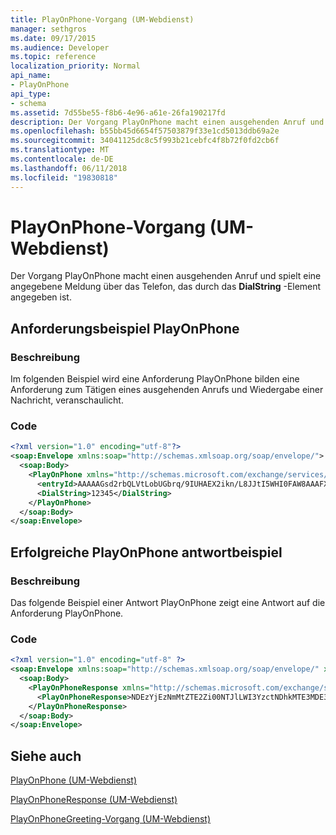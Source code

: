 ```yaml
---
title: PlayOnPhone-Vorgang (UM-Webdienst)
manager: sethgros
ms.date: 09/17/2015
ms.audience: Developer
ms.topic: reference
localization_priority: Normal
api_name:
- PlayOnPhone
api_type:
- schema
ms.assetid: 7d55be55-f8b6-4e96-a61e-26fa190217fd
description: Der Vorgang PlayOnPhone macht einen ausgehenden Anruf und spielt eine angegebene Meldung über das Telefon, das durch das DialString-Element angegeben ist.
ms.openlocfilehash: b55bb45d6654f57503879f33e1cd5013ddb69a2e
ms.sourcegitcommit: 34041125dc8c5f993b21cebfc4f8b72f0fd2cb6f
ms.translationtype: MT
ms.contentlocale: de-DE
ms.lasthandoff: 06/11/2018
ms.locfileid: "19830818"
---
```

# <a name="playonphone-operation-um-web-service"></a>PlayOnPhone-Vorgang (UM-Webdienst)

Der Vorgang PlayOnPhone macht einen ausgehenden Anruf und spielt eine angegebene Meldung über das Telefon, das durch das **DialString** -Element angegeben ist. 
  
## <a name="playonphone-request-example"></a>Anforderungsbeispiel PlayOnPhone

### <a name="description"></a>Beschreibung

Im folgenden Beispiel wird eine Anforderung PlayOnPhone bilden eine Anforderung zum Tätigen eines ausgehenden Anrufs und Wiedergabe einer Nachricht, veranschaulicht.
  
### <a name="code"></a>Code

```XML
<?xml version="1.0" encoding="utf-8"?>
<soap:Envelope xmlns:soap="http://schemas.xmlsoap.org/soap/envelope/">
  <soap:Body>
    <PlayOnPhone xmlns="http://schemas.microsoft.com/exchange/services/2006/messages">
      <entryId>AAAAAGsd2rbQLVtLobUGbrq/9IUHAEX2ikn/L8JJtI5WHI0FAW8AAAFXHhsAACxVpEl+KVVLl957wp//x6UAGAetcDUAAA==</entryId>
      <DialString>12345</DialString>
    </PlayOnPhone>
  </soap:Body>
</soap:Envelope>
```

## <a name="successful-playonphone-response-example"></a>Erfolgreiche PlayOnPhone antwortbeispiel

### <a name="description"></a>Beschreibung

Das folgende Beispiel einer Antwort PlayOnPhone zeigt eine Antwort auf die Anforderung PlayOnPhone.
  
### <a name="code"></a>Code

```XML
<?xml version="1.0" encoding="utf-8" ?> 
<soap:Envelope xmlns:soap="http://schemas.xmlsoap.org/soap/envelope/" xmlns:xsi="http://www.w3.org/2001/XMLSchema-instance" xmlns:xsd="http://www.w3.org/2001/XMLSchema">
  <soap:Body>
    <PlayOnPhoneResponse xmlns="http://schemas.microsoft.com/exchange/services/2006/messages">
      <PlayOnPhoneResponse>NDEzYjEzNmMtZTE2Zi00NTJlLWI3YzctNDhkMTE3MDE3YjlmQGRmLWV1bS0wMS5leGNoYW5nZS5jb3JwLm1pY3Jvc29mdC5jb20=</PlayOnPhoneResponse> 
    </PlayOnPhoneResponse>
  </soap:Body>
</soap:Envelope>
```

## <a name="see-also"></a>Siehe auch



[PlayOnPhone (UM-Webdienst)](playonphone-um-web-service.md)
  
[PlayOnPhoneResponse (UM-Webdienst)](playonphoneresponse-um-web-service.md)
  
[PlayOnPhoneGreeting-Vorgang (UM-Webdienst)](playonphonegreeting-operation-um-web-service.md)

